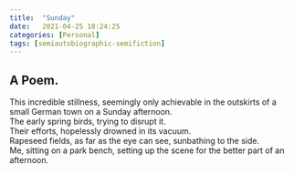 ```yaml
---
title:  "Sunday"
date:   2021-04-25 18:24:25
categories: [Personal]
tags: [semiautobiographic-semifiction]
---
```

## A Poem.  
  
This incredible stillness, seemingly only achievable in the outskirts of a small German town on a Sunday afternoon.  
The early spring birds, trying to disrupt it.   
Their efforts, hopelessly drowned in its vacuum.  
Rapeseed fields, as far as the eye can see, sunbathing to the side.  
Me, sitting on a park bench, setting up the scene for the better part of an afternoon. 
